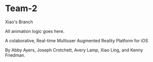 # Team-2

Xiao's Branch

All animation logic goes here.

A colaborative, Real-time Multiuser Augmented Reality Platform for iOS

By Abby Ayers, Joseph Crotchett, Avery Lamp, Xiao Ling, and Kenny Friedman. 
